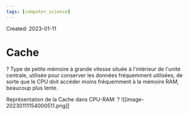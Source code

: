 ```yaml
---
tags: [computer_science] 
---
```

Created: 2023-01-11

# Cache
?
Type de petite mémoire à grande vitesse située à l'intérieur de l'unité centrale, utilisée pour conserver les données fréquemment utilisées, de sorte que le CPU doit accéder moins fréquemment à la mémoire RAM, beaucoup plus lente.
<!--SR:!2024-07-29,178,210-->

Représentation de la Cache dans CPU-RAM:
?
![[image-20230111154000511.png]]
<!--SR:!2024-03-13,258,250-->


